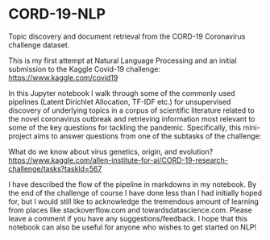 # CORD-19-NLP
Topic discovery and document retrieval from the CORD-19 Coronavirus challenge dataset.

This is my first attempt at Natural Language Processing and an initial submission to the Kaggle Covid-19 challenge:
https://www.kaggle.com/covid19

In this Jupyter notebook I walk through some of the commonly used pipelines (Latent Dirichlet Allocation, TF-IDF etc.) for unsupervised discovery of underlying topics in a corpus of scientific literature related to the novel coronavirus outbreak and retrieving information most relevant to some of the key questions for tackling the pandemic. Specifically, this mini-project aims to answer questions from one of the subtasks of the challenge:

What do we know about virus genetics, origin, and evolution?
https://www.kaggle.com/allen-institute-for-ai/CORD-19-research-challenge/tasks?taskId=567

I have described the flow of the pipeline in markdowns in my notebook. By the end of the challenge of course I have done less than I had initially hoped for, but I would still like to acknowledge the tremendous amount of learning from places like stackoverflow.com and towardsdatascience.com. Please leave a comment if you have any suggestions/feedback. I hope that this notebook can also be useful for anyone who wishes to get started on NLP!

